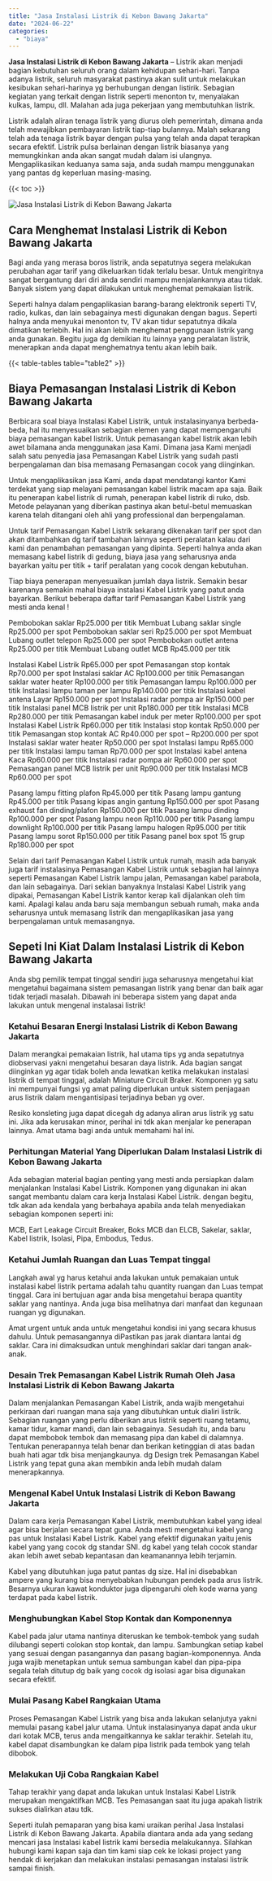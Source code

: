 ```yaml
---
title: "Jasa Instalasi Listrik di Kebon Bawang Jakarta"
date: "2024-06-22"
categories: 
  - "biaya"
---
```


**Jasa Instalasi Listrik di Kebon Bawang Jakarta** – Listrik akan menjadi bagian kebutuhan seluruh orang dalam kehidupan sehari-hari. Tanpa adanya listrik, seluruh masyarakat pastinya akan sulit untuk melakukan kesibukan sehari-harinya yg berhubungan dengan listirik. Sebagian kegiatan yang terkait dengan listrik seperti menonton tv, menyalakan kulkas, lampu, dll. Malahan ada juga pekerjaan yang membutuhkan listrik.

Listrik adalah aliran tenaga listrik yang diurus oleh pemerintah, dimana anda telah mewajibkan pembayaran listrik tiap-tiap bulannya. Malah sekarang telah ada tenaga listrik bayar dengan pulsa yang telah anda dapat terapkan secara efektif. Listrik pulsa berlainan dengan listrik biasanya yang memungkinkan anda akan sangat mudah dalam isi ulangnya. Mengaplikasikan keduanya sama saja, anda sudah mampu menggunakan yang pantas dg keperluan masing-masing.

{{< toc >}}

![Jasa Instalasi Listrik di Kebon Bawang Jakarta](/images/instalasi-listrik-murah09.png)

## Cara Menghemat Instalasi Listrik di Kebon Bawang Jakarta

Bagi anda yang merasa boros listrik, anda sepatutnya segera melakukan perubahan agar tarif yang dikeluarkan tidak terlalu besar. Untuk mengiritnya sangat bergantung dari diri anda sendiri mampu menjalankannya atau tidak. Banyak sistem yang dapat dilakukan untuk menghemat pemakaian listrik.

Seperti halnya dalam pengaplikasian barang-barang elektronik seperti TV, radio, kulkas, dan lain sebagainya mesti digunakan dengan bagus. Seperti halnya anda menyukai menonton tv, TV akan tidur sepatutnya dikala dimatikan terlebih. Hal ini akan lebih menghemat penggunaan listrik yang anda gunakan. Begitu juga dg demikian itu lainnya yang peralatan listrik, menerapkan anda dapat menghematnya tentu akan lebih baik.

{{< table-tables table="table2" >}}

## Biaya Pemasangan Instalasi Listrik di Kebon Bawang Jakarta

Berbicara soal biaya Instalasi Kabel Listrik, untuk instalasinyanya berbeda-beda, hal itu menyesuaikan sebagian elemen yang dapat mempengaruhi biaya pemasangan kabel listrik. Untuk pemasangan kabel listrik akan lebih awet bilamana anda menggunakan jasa Kami. Dimana jasa Kami menjadi salah satu penyedia jasa Pemasangan Kabel Listrik yang sudah pasti berpengalaman dan bisa memasang Pemasangan cocok yang diinginkan.

Untuk mengaplikasikan jasa Kami, anda dapat mendatangi kantor Kami terdekat yang siap melayani pemasangan kabel listrik macam apa saja. Baik itu penerapan kabel listrik di rumah, penerapan kabel listrik di ruko, dsb. Metode pelayanan yang diberikan pastinya akan betul-betul memuaskan karena telah ditangani oleh ahli yang professional dan berpengalaman.

Untuk tarif Pemasangan Kabel Listrik sekarang dikenakan tarif per spot dan akan ditambahkan dg tarif tambahan lainnya seperti peralatan kalau dari kami dan penambahan pemasangan yang dipinta. Seperti halnya anda akan memasang kabel listrik di gedung, biaya jasa yang seharusnya anda bayarkan yaitu per titik + tarif peralatan yang cocok dengan kebutuhan.

Tiap biaya penerapan menyesuaikan jumlah daya listrik. Semakin besar karenanya semakin mahal biaya instalasi Kabel Listrik yang patut anda bayarkan. Berikut beberapa daftar tarif Pemasangan Kabel Listrik yang mesti anda kenal !

Pembobokan saklar Rp25.000 per titik Membuat Lubang saklar single Rp25.000 per spot Pembobokan saklar seri Rp25.000 per spot Membuat Lubang outlet telepon Rp25.000 per spot Pembobokan outlet antena Rp25.000 per titik Membuat Lubang outlet MCB Rp45.000 per titik

Instalasi Kabel Listrik Rp65.000 per spot Pemasangan stop kontak Rp70.000 per spot Instalasi saklar AC Rp100.000 per titik Pemasangan saklar water heater Rp100.000 per titik Pemasangan lampu Rp100.000 per titik Instalasi lampu taman per lampu Rp140.000 per titik Instalasi kabel antena Layar Rp150.000 per spot Instalasi radar pompa air Rp150.000 per titik Instalasi panel MCB listrik per unit Rp180.000 per titik Instalasi MCB Rp280.000 per titik Pemasangan kabel induk per meter Rp100.000 per spot Instalasi Kabel Listrik Rp60.000 per titik Instalasi stop kontak Rp50.000 per titik Pemasangan stop kontak AC Rp40.000 per spot – Rp200.000 per spot Instalasi saklar water heater Rp50.000 per spot Instalasi lampu Rp65.000 per titik Instalasi lampu taman Rp70.000 per spot Instalasi kabel antena Kaca Rp60.000 per titik Instalasi radar pompa air Rp60.000 per spot Pemasangan panel MCB listrik per unit Rp90.000 per titik Instalasi MCB Rp60.000 per spot

Pasang lampu fitting plafon Rp45.000 per titik Pasang lampu gantung Rp45.000 per titik Pasang kipas angin gantung Rp150.000 per spot Pasang exhaust fan dinding/plafon Rp150.000 per titik Pasang lampu dinding Rp100.000 per spot Pasang lampu neon Rp110.000 per titik Pasang lampu downlight Rp100.000 per titik Pasang lampu halogen Rp95.000 per titik Pasang lampu sorot Rp150.000 per titik Pasang panel box spot 15 grup Rp180.000 per spot

Selain dari tarif Pemasangan Kabel Listrik untuk rumah, masih ada banyak juga tarif instalasinya Pemasangan Kabel Listrik untuk sebagian hal lainnya seperti Pemasangan Kabel Listrik lampu jalan, Pemasangan kabel parabola, dan lain sebagainya. Dari sekian banyaknya Instalasi Kabel Listrik yang dipakai, Pemasangan Kabel Listrik kantor kerap kali dijalankan oleh tim kami. Apalagi kalau anda baru saja membangun sebuah rumah, maka anda seharusnya untuk memasang listrik dan mengaplikasikan jasa yang berpengalaman untuk memasangnya.

## Sepeti Ini Kiat Dalam Instalasi Listrik di Kebon Bawang Jakarta


Anda sbg pemilik tempat tinggal sendiri juga seharusnya mengetahui kiat mengetahui bagaimana sistem pemasangan listrik yang benar dan baik agar tidak terjadi masalah. Dibawah ini beberapa sistem yang dapat anda lakukan untuk mengenal instalasai listrik!

### Ketahui Besaran Energi Instalasi Listrik di Kebon Bawang Jakarta

Dalam merangkai pemakaian listrik, hal utama tips yg anda sepatutnya diobservasi yakni mengetahui besaran daya listrik. Ada bagian sangat diinginkan yg agar tidak boleh anda lewatkan ketika melakukan instalasi listrik di tempat tinggal, adalah Miniature Circuit Braker. Komponen yg satu ini mempunyai fungsi yg amat paling diperlukan untuk sistem penjagaan arus listrik dalam mengantisipasi terjadinya beban yg over.

Resiko konsleting juga dapat dicegah dg adanya aliran arus listrik yg satu ini. Jika ada kerusakan minor, perihal ini tdk akan menjalar ke penerapan lainnya. Amat utama bagi anda untuk memahami hal ini.

### Perhitungan Material Yang Diperlukan Dalam Instalasi Listrik di Kebon Bawang Jakarta

Ada sebagian material bagian penting yang mesti anda persiapkan dalam menjalankan Instalasi Kabel Listrik. Komponen yang digunakan ini akan sangat membantu dalam cara kerja Instalasi Kabel Listrik. dengan begitu, tdk akan ada kendala yang berbahaya apabila anda telah menyediakan sebagian komponen seperti ini:

MCB, Eart Leakage Circuit Breaker, Boks MCB dan ELCB, Sakelar, saklar, Kabel listrik, Isolasi, Pipa, Embodus, Tedus.

### Ketahui Jumlah Ruangan dan Luas Tempat tinggal

Langkah awal yg harus ketahui anda lakukan untuk pemakaian untuk instalasi kabel listrik pertama adalah tahu quantity ruangan dan Luas tempat tinggal. Cara ini bertujuan agar anda bisa mengetahui berapa quantity saklar yang nantinya. Anda juga bisa melihatnya dari manfaat dan kegunaan ruangan yg digunakan.

Amat urgent untuk anda untuk mengetahui kondisi ini yang secara khusus dahulu. Untuk pemasangannya diPastikan pas jarak diantara lantai dg saklar. Cara ini dimaksudkan untuk menghindari saklar dari tangan anak-anak.

### Desain Trek Pemasangan Kabel Listrik Rumah Oleh Jasa Instalasi Listrik di Kebon Bawang Jakarta

Dalam menjalankan Pemasangan Kabel Listrik, anda wajib mengetahui perkiraan dari ruangan mana saja yang dibutuhkan untuk dialiri listrik. Sebagian ruangan yang perlu diberikan arus listrik seperti ruang tetamu, kamar tidur, kamar mandi, dan lain sebagainya. Sesudah itu, anda baru dapat membobok tembok dan memasang pipa dan kabel di dalamnya. Tentukan penerapannya telah benar dan berikan ketinggian di atas badan buah hati agar tdk bisa menjangkaunya. dg Design trek Pemasangan Kabel Listrik yang tepat guna akan membikin anda lebih mudah dalam menerapkannya.

### Mengenal Kabel Untuk Instalasi Listrik di Kebon Bawang Jakarta

Dalam cara kerja Pemasangan Kabel Listrik, membutuhkan kabel yang ideal agar bisa berjalan secara tepat guna. Anda mesti mengetahui kabel yang pas untuk Instalasi Kabel Listrik. Kabel yang efektif digunakan yaitu jenis kabel yang yang cocok dg standar SNI. dg kabel yang telah cocok standar akan lebih awet sebab kepantasan dan keamanannya lebih terjamin.

Kabel yang dibutuhkan juga patut pantas dg size. Hal ini disebabkan ampere yang kurang bisa menyebabkan hubungan pendek pada arus listrik. Besarnya ukuran kawat konduktor juga dipengaruhi oleh kode warna yang terdapat pada kabel listrik.

### Menghubungkan Kabel Stop Kontak dan Komponennya

Kabel pada jalur utama nantinya diteruskan ke tembok-tembok yang sudah dilubangi seperti colokan stop kontak, dan lampu. Sambungkan setiap kabel yang sesuai dengan pasangannya dan pasang bagian-komponennya. Anda juga wajib menetapkan untuk semua sambungan kabel dan pipa-pipa segala telah ditutup dg baik yang cocok dg isolasi agar bisa digunakan secara efektif.

### Mulai Pasang Kabel Rangkaian Utama

Proses Pemasangan Kabel Listrik yang bisa anda lakukan selanjutya yakni memulai pasang kabel jalur utama. Untuk instalasinyanya dapat anda ukur dari kotak MCB, terus anda mengaitkannya ke saklar terakhir. Setelah itu, kabel dapat disambungkan ke dalam pipa listrik pada tembok yang telah dibobok.

### Melakukan Uji Coba Rangkaian Kabel

Tahap terakhir yang dapat anda lakukan untuk Instalasi Kabel Listrik merupakan mengaktifkan MCB. Tes Pemasangan saat itu juga apakah listrik sukses dialirkan atau tdk.

Seperti itulah pemaparan yang bisa kami uraikan perihal Jasa Instalasi Listrik di Kebon Bawang Jakarta. Apabila diantara anda ada yang sedang mencari jasa Instalasi kabel listrik kami bersedia melakukannya. Silahkan hubungi kami kapan saja dan tim kami siap cek ke lokasi project yang hendak di kerjakan dan melakukan instalasi pemasangan instalasi listrik sampai finish.
